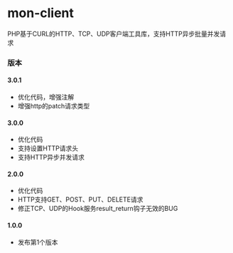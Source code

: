 # mon-client

PHP基于CURL的HTTP、TCP、UDP客户端工具库，支持HTTP异步批量并发请求

### 版本

#### 3.0.1

* 优化代码，增强注解
* 增强http的patch请求类型

#### 3.0.0

* 优化代码
* 支持设置HTTP请求头
* 支持HTTP异步并发请求

#### 2.0.0

* 优化代码
* HTTP支持GET、POST、PUT、DELETE请求
* 修正TCP、UDP的Hook服务result_return钩子无效的BUG

#### 1.0.0

* 发布第1个版本
